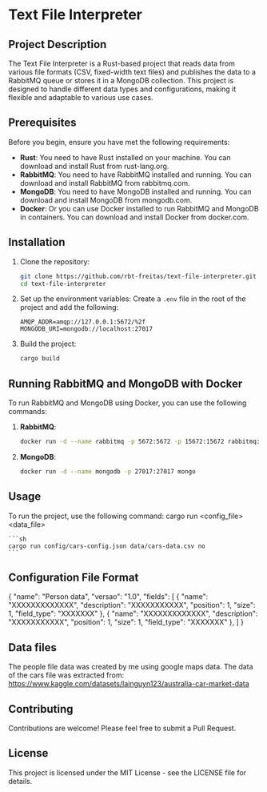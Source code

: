 # Text File Interpreter

## Project Description
The Text File Interpreter is a Rust-based project that reads data from various file formats (CSV, fixed-width text files) and publishes the data to a RabbitMQ queue or stores it in a MongoDB collection. This project is designed to handle different data types and configurations, making it flexible and adaptable to various use cases.

## Prerequisites
Before you begin, ensure you have met the following requirements:
- **Rust**: You need to have Rust installed on your machine. You can download and install Rust from rust-lang.org.
- **RabbitMQ**: You need to have RabbitMQ installed and running. You can download and install RabbitMQ from rabbitmq.com.
- **MongoDB**: You need to have MongoDB installed and running. You can download and install MongoDB from mongodb.com.
- **Docker**: Or you can use Docker installed to run RabbitMQ and MongoDB in containers. You can download and install Docker from docker.com.

## Installation
1. Clone the repository:
    ```sh
    git clone https://github.com/rbt-freitas/text-file-interpreter.git
    cd text-file-interpreter
    ```

2. Set up the environment variables:
    Create a `.env` file in the root of the project and add the following:
    ```env
    AMQP_ADDR=amqp://127.0.0.1:5672/%2f
    MONGODB_URI=mongodb://localhost:27017
    ```

3. Build the project:
    ```sh
    cargo build
    ```

## Running RabbitMQ and MongoDB with Docker
To run RabbitMQ and MongoDB using Docker, you can use the following commands:

1. **RabbitMQ**:
    ```sh
    docker run -d --name rabbitmq -p 5672:5672 -p 15672:15672 rabbitmq:3-management
    ```

2. **MongoDB**:
    ```sh
    docker run -d --name mongodb -p 27017:27017 mongo
    ```

## Usage
To run the project, use the following command: cargo run <config_file> <data_file> <queue>

    ```sh
    cargo run config/cars-config.json data/cars-data.csv no
    ```

## Configuration File Format
{
    "name": "Person data",
    "versao": "1.0",
    "fields": [
        {
            "name": "XXXXXXXXXXXXX",
            "description": "XXXXXXXXXXX",
            "position": 1,
            "size": 1,
            "field_type": "XXXXXXX"
        },
        {
            "name": "XXXXXXXXXXXXX",
            "description": "XXXXXXXXXXX",
            "position": 1,
            "size": 1,
            "field_type": "XXXXXXX"
        },
    ]
}

## Data files
The people file data was created by me using google maps data.
The data of the cars file was extracted from: https://www.kaggle.com/datasets/lainguyn123/australia-car-market-data

## Contributing
Contributions are welcome! Please feel free to submit a Pull Request.

## License
This project is licensed under the MIT License - see the LICENSE file for details.